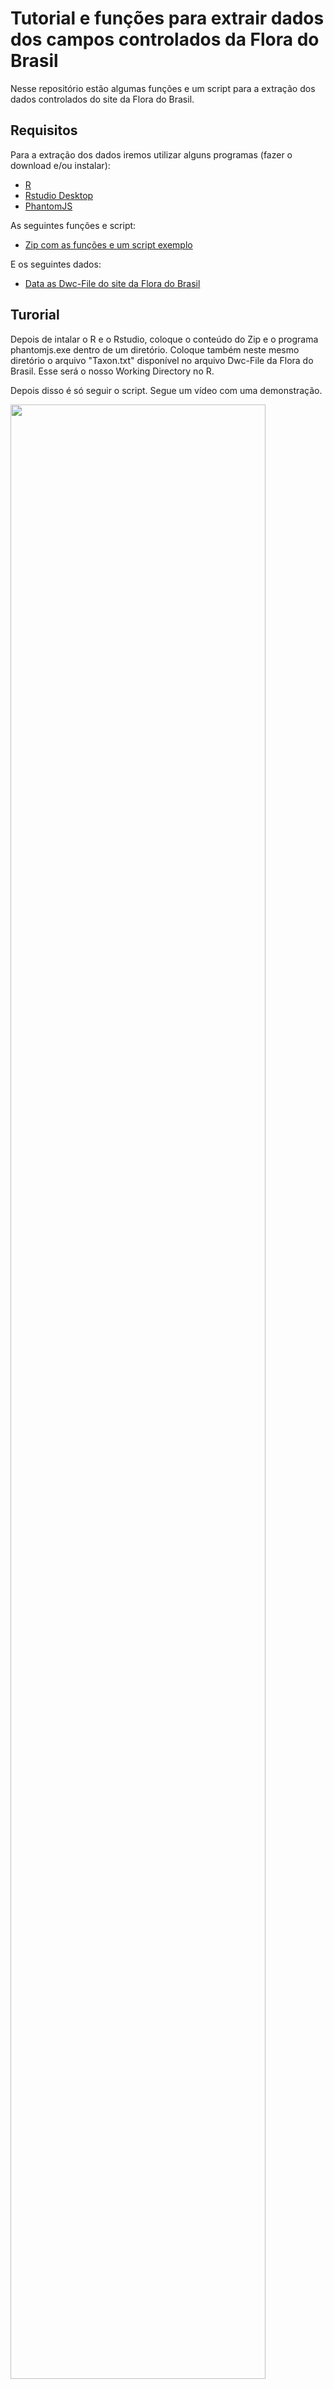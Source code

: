 # Tutorial e funções para extrair dados dos campos controlados da Flora do Brasil

Nesse repositório estão algumas funções e um script para a extração dos dados controlados do site da Flora do Brasil. 

## Requisitos

Para a extração dos dados iremos utilizar alguns programas (fazer o download e/ou instalar):

* [R](https://cran.r-project.org/)
* [Rstudio Desktop](https://rstudio.com/products/rstudio/download/)
* [PhantomJS](https://phantomjs.org/download.html)

As seguintes funções e script:

* [Zip com as funções e um script exemplo](https://github.com/mreginato/Extrair_dados_Flora/raw/main/flora.zip)

E os seguintes dados:

* [Data as Dwc-File do site da Flora do Brasil](http://ipt.jbrj.gov.br/jbrj/resource?r=lista_especies_flora_brasil)

## Turorial

Depois de intalar o R e o Rstudio, coloque o conteúdo do Zip e o programa phantomjs.exe dentro de um diretório. Coloque também neste mesmo diretório o arquivo "Taxon.txt" disponível no arquivo Dwc-File da Flora do Brasil. Esse será o nosso Working Directory no R.

Depois disso é só seguir o script. Segue um vídeo com uma demonstração.


[<img src="https://img.youtube.com/vi/wx_9C8i8MRY/maxresdefault.jpg" width="90%">](http://htmlpreview.github.io/?https://github.com/mreginato/Extrair_dados_Flora/blob/main/video.html)

Talvez seja de interesse também. Segue um vídeo de como gerar uma chave interativa com o pacote monographaR.

[<img src="https://img.youtube.com/vi/rGAd8iC8aCw/maxresdefault.jpg" width="90%">](http://htmlpreview.github.io/?https://github.com/mreginato/Extrair_dados_Flora/blob/main/video_chave.html)


